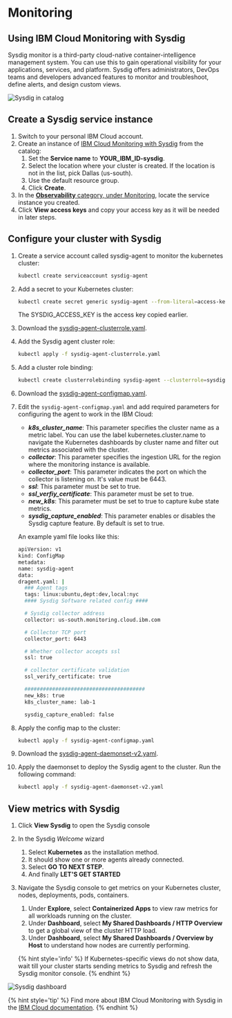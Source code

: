 # Monitoring

<!-- ## Using Grafana

Metrics for standard clusters are located in the IBM Cloud account that was logged in to when the Kubernetes cluster was created. If you specified an IBM Cloud space when you created the cluster, then metrics are located in that space. Container metrics are collected automatically for all containers that are deployed in a cluster. These metrics are sent and are made available through Grafana.

1. To view **metrics**, navigate to [clusters](https://cloud.ibm.com/containers-kubernetes/clusters) and select the appropriate **location** to see your cluster.
2. Next to **Metrics**, click **View**. This should launch Grafana in a new tab.
3. In the top right corner, click on your username and choose **Domain**: **account** and select your **Account**.
4. Click on **Home** and select the **ClusterMonitoringDashboard_V5** dashboard that has been pre-defined.
5. Select the region value where your cluster was created next to **Region** and select your cluster name next to **Cluster**.
   ![](images/grafana_region_cluster.png)
6. In a different window, visit your application URL and refresh the page several times to generate some load.
7. Refresh your Grafana dashboard to see the updated metrics.
   ![](images/grafana.png) -->

## Using IBM Cloud Monitoring with Sysdig

Sysdig monitor is a third-party cloud-native container-intelligence management system. You can use this to gain operational visibility for your applications, services, and platform. Sysdig offers administrators, DevOps teams and developers advanced features to monitor and troubleshoot, define alerts, and design custom views.

![Sysdig in catalog](./images/observability-monitoring-sysdig-catalog.png)

## Create a Sysdig service instance

1. Switch to your personal IBM Cloud account.
1. Create an instance of [IBM Cloud Monitoring with Sysdig](https://cloud.ibm.com/observe/monitoring/create) from the catalog:
   1. Set the **Service name** to **YOUR_IBM_ID-sysdig**.
   1. Select the location where your cluster is created. If the location is not in the list, pick Dallas (us-south).
   1. Use the default resource group.
   1. Click **Create**.
1. In the [**Observability** category, under Monitoring](https://cloud.ibm.com/observe/monitoring), locate the service instance you created.
1. Click **View access keys** and copy your access key as it will be needed in later steps.

<!-- 1. Select **Kubernetes** as a source and at the bootom of that page follow the instructions to Install Sysdig Agent to your cluster or follow the steps below:

1. ***TO DELETE:*** Automated steps included in the instructions are bash only and they do not work in Windows Command line. 
```sh
curl -sL https://ibm.biz/install-sysdig-k8s-agent | bash -s -- -a b66e3139-b40a-46bc-af17-615dceedfdd0 -c ingest.us-south.monitoring.cloud.ibm.com -ac 'sysdig_capture_enabled: false'
``` -->

## Configure your cluster with Sysdig

1. Create a service account called sysdig-agent to monitor the kubernetes cluster:

   ```sh
   kubectl create serviceaccount sysdig-agent
   ```

1. Add a secret to your Kubernetes cluster:

   ```sh
   kubectl create secret generic sysdig-agent --from-literal=access-key=SYSDIG_ACCESS_KEY
   ```

   The SYSDIG_ACCESS_KEY is the access key copied earlier.

1. Download the [sysdig-agent-clusterrole.yaml](https://raw.githubusercontent.com/draios/sysdig-cloud-scripts/master/agent_deploy/kubernetes/sysdig-agent-clusterrole.yaml).

1. Add the Sysdig agent cluster role:
   ```sh
   kubectl apply -f sysdig-agent-clusterrole.yaml
   ```

1. Add a cluster role binding:
   ```sh
   kubectl create clusterrolebinding sysdig-agent --clusterrole=sysdig-agent --serviceaccount=default:sysdig-agent
   ```

1. Download the [sysdig-agent-configmap.yaml](https://raw.githubusercontent.com/draios/sysdig-cloud-scripts/master/agent_deploy/kubernetes/sysdig-agent-configmap.yaml).

1. Edit the `sysdig-agent-configmap.yaml` and add required parameters for configuring the agent to work in the IBM Cloud:
   - ***k8s_cluster_name***: This parameter specifies the cluster name as a metric label. You can use the label kubernetes.cluster.name to navigate the Kubernetes dashboards by cluster name and filter out metrics associated with the cluster.
   - ***collector***: This parameter specifies the ingestion URL for the region where the monitoring instance is available.
   - ***collector_port***: This parameter indicates the port on which the collector is listening on. It's value must be 6443.
   - ***ssl***: This parameter must be set to true.
   - ***ssl_verfiy_certificate***: This parameter must be set to true.
   - ***new_k8s***: This parameter must be set to true to capture kube state metrics.
   - ***sysdig_capture_enabled***: This parameter enables or disables the Sysdig capture feature. By default is set to true. 

   An example yaml file looks like this:

   ```sh
   apiVersion: v1
   kind: ConfigMap
   metadata:
   name: sysdig-agent
   data:
   dragent.yaml: |
     ### Agent tags
     tags: linux:ubuntu,dept:dev,local:nyc
     #### Sysdig Software related config ####

     # Sysdig collector address
     collector: us-south.monitoring.cloud.ibm.com

     # Collector TCP port
     collector_port: 6443

     # Whether collector accepts ssl
     ssl: true

     # collector certificate validation
     ssl_verify_certificate: true

     #######################################
     new_k8s: true
     k8s_cluster_name: lab-1

     sysdig_capture_enabled: false
   ```

1. Apply the config map to the cluster:
   ```sh
   kubectl apply -f sysdig-agent-configmap.yaml
   ```
1. Download the [sysdig-agent-daemonset-v2.yaml](https://raw.githubusercontent.com/draios/sysdig-cloud-scripts/master/agent_deploy/kubernetes/sysdig-agent-daemonset-v2.yaml).
1. Apply the daemonset to deploy the Sysdig agent to the cluster. Run the following command:
   ```sh
   kubectl apply -f sysdig-agent-daemonset-v2.yaml
   ```

## View metrics with Sysdig

1. Click **View Sysdig** to open the Sysdig console
1. In the Sysdig _Welcome_ wizard
   1. Select **Kubernetes** as the installation method.
   1. It should show one or more agents already connected.
   1. Select **GO TO NEXT STEP**.
   1. And finally **LET'S GET STARTED**
1. Navigate the Sysdig console to get metrics on your Kubernetes cluster, nodes, deployments, pods, containers.
   1. Under **Explore**, select **Containerized Apps** to view raw metrics for all workloads running on the cluster.
   1. Under **Dashboard**, select **My Shared Dashboards / HTTP Overview** to get a global view of the cluster HTTP load.
   1. Under **Dashboard**, select **My Shared Dashboards / Overview by Host** to understand how nodes are currently performing.

   {% hint style='info' %}
   If Kubernetes-specific views do not show data, wait till your cluster starts sending metrics to Sysdig and refresh the Sysdig monitor console.
   {% endhint %}

![Sysdig dashboard](./images/observability-monitoring-sysdig.png)

{% hint style='tip' %}
Find more about IBM Cloud Monitoring with Sysdig in the [IBM Cloud documentation](https://cloud.ibm.com/docs/services/Monitoring-with-Sysdig/index.html#getting-started).
{% endhint %}
